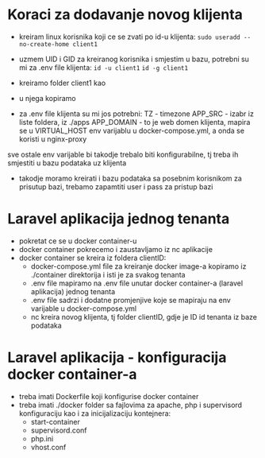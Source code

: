 # Koraci za dodavanje novog klijenta

- kreiram linux korisnika koji ce se zvati po id-u klijenta:
`sudo useradd --no-create-home client1`

- uzmem UID i GID za kreiranog korisnika i smjestim u bazu, potrebni su mi za .env file klijenta:
`id -u client1`
`id -g client1`

- kreiramo folder client1 kao
- u njega kopiramo

- za .env file klijenta su mi jos potrebni:
TZ - timezone
APP_SRC - izabr iz liste foldera, iz ./apps
APP_DOMAIN - to je web domen klijenta, mapira se u VIRTUAL_HOST env varijablu u docker-compose.yml, a onda se koristi u nginx-proxy

sve ostale env varijable bi takodje trebalo biti konfigurabilne, tj treba ih smjestiti u bazu podataka uz klijenta

- takodje moramo kreirati i bazu podataka sa posebnim korisnikom za prisutup bazi, trebamo zapamtiti user i pass za pristup bazi


# Laravel aplikacija jednog tenanta
- pokretat ce se u docker container-u
- docker container pokrecemo i zaustavljamo iz nc aplikacije
- docker container se kreira iz foldera clientID:
    - docker-compose.yml file za kreiranje docker image-a kopiramo iz ./container direktorija i isti je za svakog tenanta
    - .env file mapiramo na .env file unutar docker container-a (laravel aplikacija) jednog tenanta
    - .env file sadrzi i dodatne promjenjive koje se mapiraju na env varijable u docker-compose.yml
    - nc kreira novog klijenta, tj folder clientID, gdje je ID id tenanta iz baze podataka

# Laravel aplikacija - konfiguracija docker container-a
- treba imati Dockerfile koji konfigurise docker container
- treba imati ./docker folder sa fajlovima za apache, php i supervisord konfiguraciju kao i za inicijalizaciju kontejnera:
    - start-container
    - supervisord.conf
    - php.ini
    - vhost.conf


